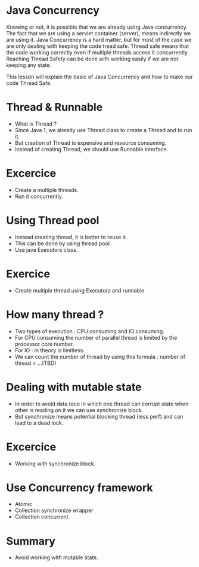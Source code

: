 # Java Concurrency

Knowing or not, it is possible that we are already using Java concurrency. 
The fact that we are using a servlet container (server), means indirectly we are using it.
Java Concurrency is a hard matter, but for most of the case we are only dealing with keeping the code tread safe.
Thread safe means that the code working correctly even if multiple threads access it concurrently.
Reaching Thread Safety can be done with working easily if we are not keeping any state.

This lesson will explain the basic of Java Concurrency and how to make our code Thread Safe.

# Thread & Runnable

* What is Thread ? 
* Since Java 1, we already use Thread class to create a Thread and to run it.
* But creation of Thread is expensive and resource consuming. 
* Instead of creating Thread, we should use Runnable interface.

# Excercice

* Create a multiple threads.
* Run it concurrently.

# Using Thread pool

* Instead creating thread, it is better to reuse it.
* This can be done by using thread pool.
* Use java Executors class.

# Exercice

* Create multiple thread using Executors and runnable

# How many thread ?

* Two types of execution : CPU consuming and IO consuming.
* For CPU consuming the number of parallel thread is limited by the processor core number.
* For IO : in theory is limitless.
* We can count the number of thread by using this formula : number of thread = ...(TBD)

# Dealing with mutable state

* In order to avoid data race in which one thread can corrupt state when other is reading on it we can use synchronize block.
* But synchronize means potential blocking thread (less perf) and can lead to a dead lock.

# Excercice

* Working with synchronize block.

# Use Concurrency framework

* Atomic
* Collection synchronize wrapper
* Collection concurrent.

# Summary

* Avoid working with mutable state.

